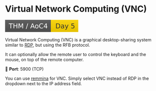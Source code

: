 # Virtual Network Computing (VNC)

[![adventofcyber4](../../../../cybersecurity/_badges/thm/adventofcyber4/day5.svg)](https://tryhackme.com/room/adventofcyber4)

<div class="row row-cols-lg-2"><div>

Virtual Network Computing (VNC) is a graphical desktop-sharing system similar to [RDP](../protocols/rdp.md), but using the RFB protocol.

It can optionally allow the remote user to control the keyboard and the mouse, on top of the remote computer.

🐊️ **Port**: 5900 (TCP)

You can use [remmina](../../protocols/rdp.md) for VNC. Simply select VNC instead of RDP in the dropdown next to the IP address field.
</div><div>
</div></div>
